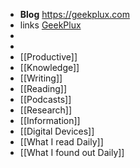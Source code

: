 - **Blog** https://geekplux.com
- links [GeekPlux](https://geekplux.com/public)
-
-
- [[Productive]]
- [[Knowledge]]
- [[Writing]]
- [[Reading]]
- [[Podcasts]]
- [[Research]]
- [[Information]]
- [[Digital Devices]]
- [[What I read Daily]]
- [[What I found out Daily]]